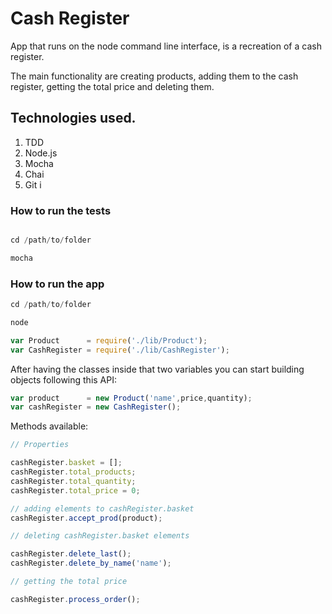 # Cash Register

App that runs on the node command line interface, is a recreation of a cash register.

The main functionality are creating products, adding them to the cash register, getting the total price and deleting them.

## Technologies used. 

1. TDD
1. Node.js
2. Mocha
3. Chai
4. Git
i
### How to run the tests

```javascript

cd /path/to/folder

mocha
```

### How to run the app

```javascript
cd /path/to/folder

node

var Product      = require('./lib/Product');
var CashRegister = require('./lib/CashRegister');

```

After having the classes inside that two variables you can start building objects following this API:

```javascript
var product      = new Product('name',price,quantity);
var cashRegister = new CashRegister();
```

Methods available:

```javascript
// Properties

cashRegister.basket = [];
cashRegister.total_products;
cashRegister.total_quantity;
cashRegister.total_price = 0;

// adding elements to cashRegister.basket
cashRegister.accept_prod(product);

// deleting cashRegister.basket elements

cashRegister.delete_last();
cashRegister.delete_by_name('name');

// getting the total price

cashRegister.process_order();
```





